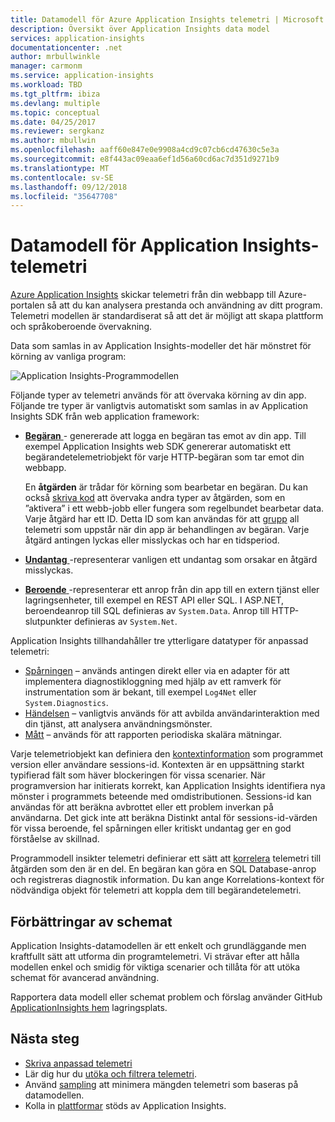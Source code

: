 ```yaml
---
title: Datamodell för Azure Application Insights telemetri | Microsoft Docs
description: Översikt över Application Insights data model
services: application-insights
documentationcenter: .net
author: mrbullwinkle
manager: carmonm
ms.service: application-insights
ms.workload: TBD
ms.tgt_pltfrm: ibiza
ms.devlang: multiple
ms.topic: conceptual
ms.date: 04/25/2017
ms.reviewer: sergkanz
ms.author: mbullwin
ms.openlocfilehash: aaff60e847e0e9908a4cd9c07cb6cd47630c5e3a
ms.sourcegitcommit: e8f443ac09eaa6ef1d56a60cd6ac7d351d9271b9
ms.translationtype: MT
ms.contentlocale: sv-SE
ms.lasthandoff: 09/12/2018
ms.locfileid: "35647708"
---
```

# <a name="application-insights-telemetry-data-model"></a>Datamodell för Application Insights-telemetri

[Azure Application Insights](app-insights-overview.md) skickar telemetri från din webbapp till Azure-portalen så att du kan analysera prestanda och användning av ditt program. Telemetri modellen är standardiserat så att det är möjligt att skapa plattform och språkoberoende övervakning. 

Data som samlas in av Application Insights-modeller det här mönstret för körning av vanliga program:

![Application Insights-Programmodellen](./media/application-insights-data-model/application-insights-data-model.png)

Följande typer av telemetri används för att övervaka körning av din app. Följande tre typer är vanligtvis automatiskt som samlas in av Application Insights SDK från web application framework:

* [**Begäran** ](application-insights-data-model-request-telemetry.md) - genererade att logga en begäran tas emot av din app. Till exempel Application Insights web SDK genererar automatiskt ett begärandetelemetriobjekt för varje HTTP-begäran som tar emot din webbapp. 

    En **åtgärden** är trådar för körning som bearbetar en begäran. Du kan också [skriva kod](app-insights-api-custom-events-metrics.md#trackrequest) att övervaka andra typer av åtgärden, som en ”aktivera” i ett webb-jobb eller fungera som regelbundet bearbetar data.  Varje åtgärd har ett ID. Detta ID som kan användas för att [grupp](application-insights-correlation.md) all telemetri som uppstår när din app är behandlingen av begäran. Varje åtgärd antingen lyckas eller misslyckas och har en tidsperiod.
* [**Undantag** ](application-insights-data-model-exception-telemetry.md) -representerar vanligen ett undantag som orsakar en åtgärd misslyckas.
* [**Beroende** ](application-insights-data-model-dependency-telemetry.md) -representerar ett anrop från din app till en extern tjänst eller lagringsenheter, till exempel en REST API eller SQL. I ASP.NET, beroendeanrop till SQL definieras av `System.Data`. Anrop till HTTP-slutpunkter definieras av `System.Net`. 

Application Insights tillhandahåller tre ytterligare datatyper för anpassad telemetri:

* [Spårningen](application-insights-data-model-trace-telemetry.md) – används antingen direkt eller via en adapter för att implementera diagnostikloggning med hjälp av ett ramverk för instrumentation som är bekant, till exempel `Log4Net` eller `System.Diagnostics`.
* [Händelsen](application-insights-data-model-event-telemetry.md) – vanligtvis används för att avbilda användarinteraktion med din tjänst, att analysera användningsmönster.
* [Mått](application-insights-data-model-metric-telemetry.md) – används för att rapporten periodiska skalära mätningar.

Varje telemetriobjekt kan definiera den [kontextinformation](application-insights-data-model-context.md) som programmet version eller användare sessions-id. Kontexten är en uppsättning starkt typifierad fält som häver blockeringen för vissa scenarier. När programversion har initierats korrekt, kan Application Insights identifiera nya mönster i programmets beteende med omdistributionen. Sessions-id kan användas för att beräkna avbrottet eller ett problem inverkan på användarna. Det gick inte att beräkna Distinkt antal för sessions-id-värden för vissa beroende, fel spårningen eller kritiskt undantag ger en god förståelse av skillnad.

Programmodell insikter telemetri definierar ett sätt att [korrelera](application-insights-correlation.md) telemetri till åtgärden som den är en del. En begäran kan göra en SQL Database-anrop och registreras diagnostik information. Du kan ange Korrelations-kontext för nödvändiga objekt för telemetri att koppla dem till begärandetelemetri.

## <a name="schema-improvements"></a>Förbättringar av schemat

Application Insights-datamodellen är ett enkelt och grundläggande men kraftfullt sätt att utforma din programtelemetri. Vi strävar efter att hålla modellen enkel och smidig för viktiga scenarier och tillåta för att utöka schemat för avancerad användning.

Rapportera data modell eller schemat problem och förslag använder GitHub [ApplicationInsights hem](https://github.com/Microsoft/ApplicationInsights-Home/labels/schema) lagringsplats.

## <a name="next-steps"></a>Nästa steg

- [Skriva anpassad telemetri](app-insights-api-custom-events-metrics.md)
- Lär dig hur du [utöka och filtrera telemetri](app-insights-api-filtering-sampling.md).
- Använd [sampling](app-insights-sampling.md) att minimera mängden telemetri som baseras på datamodellen.
- Kolla in [plattformar](app-insights-platforms.md) stöds av Application Insights.
